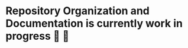 # Repository Organization and Documentation is currently work in progress :construction_worker: :construction:
